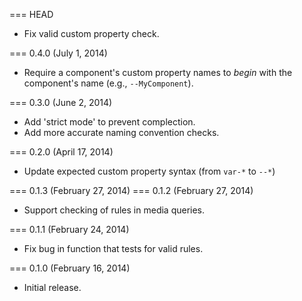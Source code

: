 === HEAD

* Fix valid custom property check.

=== 0.4.0 (July 1, 2014)

* Require a component's custom property names to _begin_ with the component's
  name (e.g., `--MyComponent`).

=== 0.3.0 (June 2, 2014)

* Add 'strict mode' to prevent complection.
* Add more accurate naming convention checks.

=== 0.2.0 (April 17, 2014)

* Update expected custom property syntax (from `var-*` to `--*`)

=== 0.1.3 (February 27, 2014)
=== 0.1.2 (February 27, 2014)

* Support checking of rules in media queries.

=== 0.1.1 (February 24, 2014)

* Fix bug in function that tests for valid rules.

=== 0.1.0 (February 16, 2014)

* Initial release.
